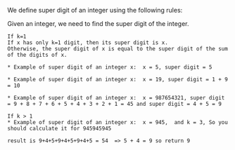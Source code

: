  We define super digit of an integer  using the following rules:

 Given an integer, we need to find the super digit of the integer.

    If k=1
    If x has only k=1 digit, then its super digit is x.
    Otherwise, the super digit of x is equal to the super digit of the sum of the digits of x.

    * Example of super digit of an integer x:  x = 5, super digit = 5
  
    * Example of super digit of an integer x:  x = 19, super digit = 1 + 9 = 10
    
    * Example of super digit of an integer x:  x = 987654321, super digit = 9 + 8 + 7 + 6 + 5 + 4 + 3 + 2 + 1 = 45 and super digit = 4 + 5 = 9

    If k > 1 
    * Example of super digit of an integer x:  x = 945,  and k = 3, So you should calculate it for 945945945

    result is 9+4+5+9+4+5+9+4+5 = 54  => 5 + 4 = 9 so return 9 